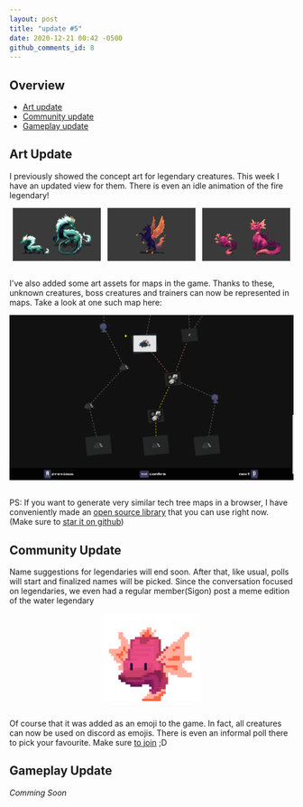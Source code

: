 ```yaml
---
layout: post
title: "update #5"
date: 2020-12-21 00:42 -0500
github_comments_id: 8
---
```


## Overview

- [<u>Art update</u>](#art-update)
- [<u>Community update</u>](#community-update)
- [<u>Gameplay update</u>](#gameplay-update)

## Art Update

I previously showed the concept art for legendary creatures. This week I have an updated view for them. There is even an idle animation of the fire legendary!

<div style="width:100%;display:flex;justify-content:space-around;align-items:center">
<img src="/assets/images/updates/5/wind_legendary.png" alt="" style="width:31%;">
<img src="/assets/images/updates/5/fire_legendary.gif" alt="" style="width:31%;">
<img src="/assets/images/updates/5/water_legendary.png" alt="" style="width:31%;">
</div>
<br/>

I've also added some art assets for maps in the game. Thanks to these, unknown creatures, boss creatures and trainers can now be represented in maps. Take a look at one such map here:

<div style="width:100%;display:flex;justify-content:space-around;align-items:center">
<img src="/assets/images/updates/5/map_showcase.png" alt="" style="width:100%;">
</div>
<br/>

PS: If you want to generate very similar tech tree maps in a browser, I have conveniently made an [<u>open source library</u>](https://ldd.github.io/react-tech-tree/) that you can use right now. (Make sure to [<u>star it on github</u>](https://github.com/ldd/react-tech-tree#readme))

## Community Update

Name suggestions for legendaries will end soon. After that, like usual, polls will start and finalized names will be picked.
Since the conversation focused on legendaries, we even had a regular member(Sigon) post a meme edition of the water legendary

<div style="width:100%;display:flex;justify-content:space-around;align-items:center">
<img src="/assets/images/updates/5/meme_legendary.png" alt="" style="width:35%;">
</div>
<br/>

Of course that it was added as an emoji to the game. In fact, all creatures can now be used on discord as emojis.
There is even an informal poll there to pick your favourite. Make sure [<u>to join</u>](https://discord.gg/u64Mg4X) ;D

## Gameplay Update

_Comming Soon_
